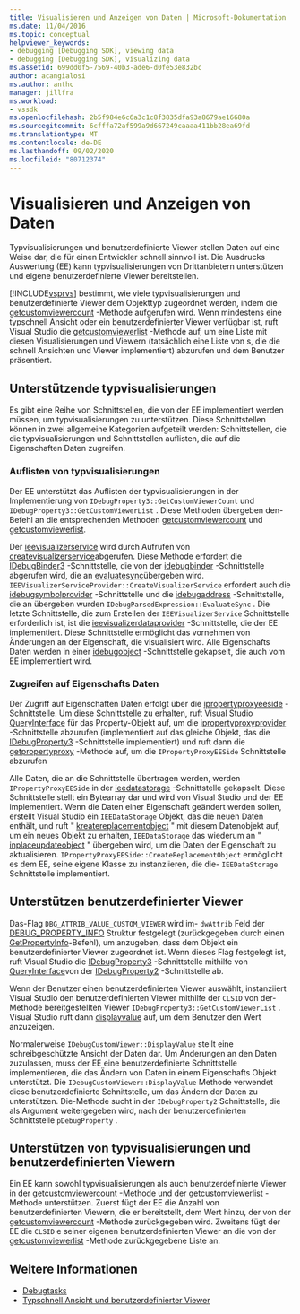 ```yaml
---
title: Visualisieren und Anzeigen von Daten | Microsoft-Dokumentation
ms.date: 11/04/2016
ms.topic: conceptual
helpviewer_keywords:
- debugging [Debugging SDK], viewing data
- debugging [Debugging SDK], visualizing data
ms.assetid: 699dd0f5-7569-40b3-ade6-d0fe53e832bc
author: acangialosi
ms.author: anthc
manager: jillfra
ms.workload:
- vssdk
ms.openlocfilehash: 2b5f984e6c6a3c1c8f3835dfa93a8679ae16680a
ms.sourcegitcommit: 6cfffa72af599a9d667249caaaa411bb28ea69fd
ms.translationtype: MT
ms.contentlocale: de-DE
ms.lasthandoff: 09/02/2020
ms.locfileid: "80712374"
---
```

# <a name="visualizing-and-viewing-data"></a>Visualisieren und Anzeigen von Daten
Typvisualisierungen und benutzerdefinierte Viewer stellen Daten auf eine Weise dar, die für einen Entwickler schnell sinnvoll ist. Die Ausdrucks Auswertung (EE) kann typvisualisierungen von Drittanbietern unterstützen und eigene benutzerdefinierte Viewer bereitstellen.

 [!INCLUDE[vsprvs](../../code-quality/includes/vsprvs_md.md)] bestimmt, wie viele typvisualisierungen und benutzerdefinierte Viewer dem Objekttyp zugeordnet werden, indem die [getcustomviewercount](../../extensibility/debugger/reference/idebugproperty3-getcustomviewercount.md) -Methode aufgerufen wird. Wenn mindestens eine typschnell Ansicht oder ein benutzerdefinierter Viewer verfügbar ist, ruft Visual Studio die [getcustomviewerlist](../../extensibility/debugger/reference/idebugproperty3-getcustomviewerlist.md) -Methode auf, um eine Liste mit diesen Visualisierungen und Viewern (tatsächlich eine Liste von s, die die schnell Ansichten und Viewer implementiert) abzurufen und dem Benutzer präsentiert.

## <a name="supporting-type-visualizers"></a>Unterstützende typvisualisierungen
 Es gibt eine Reihe von Schnittstellen, die von der EE implementiert werden müssen, um typvisualisierungen zu unterstützen. Diese Schnittstellen können in zwei allgemeine Kategorien aufgeteilt werden: Schnittstellen, die die typvisualisierungen und Schnittstellen auflisten, die auf die Eigenschaften Daten zugreifen.

### <a name="listing-type-visualizers"></a>Auflisten von typvisualisierungen
 Der EE unterstützt das Auflisten der typvisualisierungen in der Implementierung von `IDebugProperty3::GetCustomViewerCount` und `IDebugProperty3::GetCustomViewerList` . Diese Methoden übergeben den-Befehl an die entsprechenden Methoden [getcustomviewercount](../../extensibility/debugger/reference/ieevisualizerservice-getcustomviewercount.md) und [getcustomviewerlist](../../extensibility/debugger/reference/ieevisualizerservice-getcustomviewerlist.md).

 Der [ieevisualizerservice](../../extensibility/debugger/reference/ieevisualizerservice.md) wird durch Aufrufen von [createvisualizerservice](../../extensibility/debugger/reference/ieevisualizerserviceprovider-createvisualizerservice.md)abgerufen. Diese Methode erfordert die [IDebugBinder3](../../extensibility/debugger/reference/idebugbinder3.md) -Schnittstelle, die von der [idebugbinder](../../extensibility/debugger/reference/idebugbinder.md) -Schnittstelle abgerufen wird, die an [evaluatesync](../../extensibility/debugger/reference/idebugparsedexpression-evaluatesync.md)übergeben wird. `IEEVisualizerServiceProvider::CreateVisualizerService` erfordert auch die [idebugsymbolprovider](../../extensibility/debugger/reference/idebugsymbolprovider.md) -Schnittstelle und die [idebugaddress](../../extensibility/debugger/reference/idebugaddress.md) -Schnittstelle, die an übergeben wurden `IDebugParsedExpression::EvaluateSync` . Die letzte Schnittstelle, die zum Erstellen der `IEEVisualizerService` Schnittstelle erforderlich ist, ist die [ieevisualizerdataprovider](../../extensibility/debugger/reference/ieevisualizerdataprovider.md) -Schnittstelle, die der EE implementiert. Diese Schnittstelle ermöglicht das vornehmen von Änderungen an der Eigenschaft, die visualisiert wird. Alle Eigenschafts Daten werden in einer [idebugobject](../../extensibility/debugger/reference/idebugobject.md) -Schnittstelle gekapselt, die auch vom EE implementiert wird.

### <a name="accessing-property-data"></a>Zugreifen auf Eigenschafts Daten
 Der Zugriff auf Eigenschaften Daten erfolgt über die [ipropertyproxyeeside](../../extensibility/debugger/reference/ipropertyproxyeeside.md) -Schnittstelle. Um diese Schnittstelle zu erhalten, ruft Visual Studio [QueryInterface](/cpp/atl/queryinterface) für das Property-Objekt auf, um die [ipropertyproxyprovider](../../extensibility/debugger/reference/ipropertyproxyprovider.md) -Schnittstelle abzurufen (implementiert auf das gleiche Objekt, das die [IDebugProperty3](../../extensibility/debugger/reference/idebugproperty3.md) -Schnittstelle implementiert) und ruft dann die [getpropertyproxy](../../extensibility/debugger/reference/ipropertyproxyprovider-getpropertyproxy.md) -Methode auf, um die `IPropertyProxyEESide` Schnittstelle abzurufen

 Alle Daten, die an die Schnittstelle übertragen werden, werden `IPropertyProxyEESide` in der [ieedatastorage](../../extensibility/debugger/reference/ieedatastorage.md) -Schnittstelle gekapselt. Diese Schnittstelle stellt ein Bytearray dar und wird von Visual Studio und der EE implementiert. Wenn die Daten einer Eigenschaft geändert werden sollen, erstellt Visual Studio ein `IEEDataStorage` Objekt, das die neuen Daten enthält, und ruft " [kreatereplacementobject](../../extensibility/debugger/reference/ipropertyproxyeeside-createreplacementobject.md) " mit diesem Datenobjekt auf, um ein neues Objekt zu erhalten, `IEEDataStorage` das wiederum an " [inplaceupdateobject](../../extensibility/debugger/reference/ipropertyproxyeeside-inplaceupdateobject.md) " übergeben wird, um die Daten der Eigenschaft zu aktualisieren. `IPropertyProxyEESide::CreateReplacementObject` ermöglicht es dem EE, seine eigene Klasse zu instanziieren, die die- `IEEDataStorage` Schnittstelle implementiert.

## <a name="supporting-custom-viewers"></a>Unterstützen benutzerdefinierter Viewer
 Das-Flag `DBG_ATTRIB_VALUE_CUSTOM_VIEWER` wird im- `dwAttrib` Feld der [DEBUG_PROPERTY_INFO](../../extensibility/debugger/reference/debug-property-info.md) Struktur festgelegt (zurückgegeben durch einen [GetPropertyInfo](../../extensibility/debugger/reference/idebugproperty2-getpropertyinfo.md)-Befehl), um anzugeben, dass dem Objekt ein benutzerdefinierter Viewer zugeordnet ist. Wenn dieses Flag festgelegt ist, ruft Visual Studio die [IDebugProperty3](../../extensibility/debugger/reference/idebugproperty3.md) -Schnittstelle mithilfe von [QueryInterface](/cpp/atl/queryinterface)von der [IDebugProperty2](../../extensibility/debugger/reference/idebugproperty2.md) -Schnittstelle ab.

 Wenn der Benutzer einen benutzerdefinierten Viewer auswählt, instanziiert Visual Studio den benutzerdefinierten Viewer mithilfe der `CLSID` von der-Methode bereitgestellten Viewer `IDebugProperty3::GetCustomViewerList` . Visual Studio ruft dann [displayvalue](../../extensibility/debugger/reference/idebugcustomviewer-displayvalue.md) auf, um dem Benutzer den Wert anzuzeigen.

 Normalerweise `IDebugCustomViewer::DisplayValue` stellt eine schreibgeschützte Ansicht der Daten dar. Um Änderungen an den Daten zuzulassen, muss der EE eine benutzerdefinierte Schnittstelle implementieren, die das Ändern von Daten in einem Eigenschafts Objekt unterstützt. Die `IDebugCustomViewer::DisplayValue` Methode verwendet diese benutzerdefinierte Schnittstelle, um das Ändern der Daten zu unterstützen. Die-Methode sucht in der `IDebugProperty2` Schnittstelle, die als Argument weitergegeben wird, nach der benutzerdefinierten Schnittstelle `pDebugProperty` .

## <a name="supporting-both-type-visualizers-and-custom-viewers"></a>Unterstützen von typvisualisierungen und benutzerdefinierten Viewern
 Ein EE kann sowohl typvisualisierungen als auch benutzerdefinierte Viewer in der [getcustomviewercount](../../extensibility/debugger/reference/idebugproperty3-getcustomviewercount.md) -Methode und der [getcustomviewerlist](../../extensibility/debugger/reference/idebugproperty3-getcustomviewerlist.md) -Methode unterstützen. Zuerst fügt der EE die Anzahl von benutzerdefinierten Viewern, die er bereitstellt, dem Wert hinzu, der von der [getcustomviewercount](../../extensibility/debugger/reference/ieevisualizerservice-getcustomviewercount.md) -Methode zurückgegeben wird. Zweitens fügt der EE die `CLSID` e seiner eigenen benutzerdefinierten Viewer an die von der [getcustomviewerlist](../../extensibility/debugger/reference/ieevisualizerservice-getcustomviewerlist.md) -Methode zurückgegebene Liste an.

## <a name="see-also"></a>Weitere Informationen
- [Debugtasks](../../extensibility/debugger/debugging-tasks.md)
- [Typschnell Ansicht und benutzerdefinierter Viewer](../../extensibility/debugger/type-visualizer-and-custom-viewer.md)
